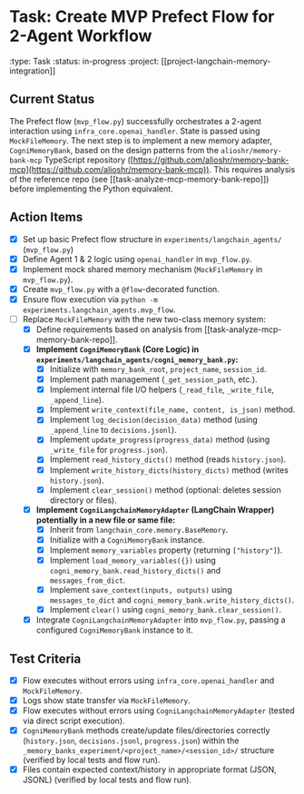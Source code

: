 # Task: Create MVP Prefect Flow for 2-Agent Workflow
:type: Task
:status: in-progress
:project: [[project-langchain-memory-integration]]

## Current Status
The Prefect flow (`mvp_flow.py`) successfully orchestrates a 2-agent interaction using `infra_core.openai_handler`. State is passed using `MockFileMemory`. The next step is to implement a new memory adapter, `CogniMemoryBank`, based on the design patterns from the `alioshr/memory-bank-mcp` TypeScript repository ([https://github.com/alioshr/memory-bank-mcp](https://github.com/alioshr/memory-bank-mcp)). This requires analysis of the reference repo (see [[task-analyze-mcp-memory-bank-repo]]) before implementing the Python equivalent.

## Action Items
- [x] Set up basic Prefect flow structure in `experiments/langchain_agents/` (`mvp_flow.py`)
- [x] Define Agent 1 & 2 logic using `openai_handler` in `mvp_flow.py`.
- [x] Implement mock shared memory mechanism (`MockFileMemory` in `mvp_flow.py`).
- [x] Create `mvp_flow.py` with a `@flow`-decorated function.
- [x] Ensure flow execution via `python -m experiments.langchain_agents.mvp_flow`.
- [ ] Replace `MockFileMemory` with the new two-class memory system:
  - [x] Define requirements based on analysis from [[task-analyze-mcp-memory-bank-repo]].
  - [x] **Implement `CogniMemoryBank` (Core Logic) in `experiments/langchain_agents/cogni_memory_bank.py`:**
    - [x] Initialize with `memory_bank_root`, `project_name`, `session_id`.
    - [x] Implement path management (`_get_session_path`, etc.).
    - [x] Implement internal file I/O helpers (`_read_file`, `_write_file`, `_append_line`).
    - [x] Implement `write_context(file_name, content, is_json)` method.
    - [x] Implement `log_decision(decision_data)` method (using `_append_line` to `decisions.jsonl`).
    - [x] Implement `update_progress(progress_data)` method (using `_write_file` for `progress.json`).
    - [x] Implement `read_history_dicts()` method (reads `history.json`).
    - [x] Implement `write_history_dicts(history_dicts)` method (writes `history.json`).
    - [x] Implement `clear_session()` method (optional: deletes session directory or files).
  - [x] **Implement `CogniLangchainMemoryAdapter` (LangChain Wrapper) potentially in a new file or same file:**
    - [x] Inherit from `langchain_core.memory.BaseMemory`.
    - [x] Initialize with a `CogniMemoryBank` instance.
    - [x] Implement `memory_variables` property (returning `["history"]`).
    - [x] Implement `load_memory_variables({})` using `cogni_memory_bank.read_history_dicts()` and `messages_from_dict`.
    - [x] Implement `save_context(inputs, outputs)` using `messages_to_dict` and `cogni_memory_bank.write_history_dicts()`.
    - [x] Implement `clear()` using `cogni_memory_bank.clear_session()`.
  - [x] Integrate `CogniLangchainMemoryAdapter` into `mvp_flow.py`, passing a configured `CogniMemoryBank` instance to it.

## Test Criteria
- [x] Flow executes without errors using `infra_core.openai_handler` and `MockFileMemory`.
- [x] Logs show state transfer via `MockFileMemory`.
- [x] Flow executes without errors using `CogniLangchainMemoryAdapter` (tested via direct script execution).
- [x] `CogniMemoryBank` methods create/update files/directories correctly (`history.json`, `decisions.jsonl`, `progress.json`) within the `_memory_banks_experiment/<project_name>/<session_id>/` structure (verified by local tests and flow run).
- [x] Files contain expected context/history in appropriate format (JSON, JSONL) (verified by local tests and flow run). 